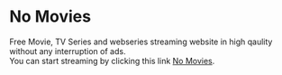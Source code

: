 # No Movies

Free Movie, TV Series and webseries streaming website in high qaulity without any interruption of ads. \
You can start streaming by clicking this link [No Movies](https://no-movies.netlify.app).

